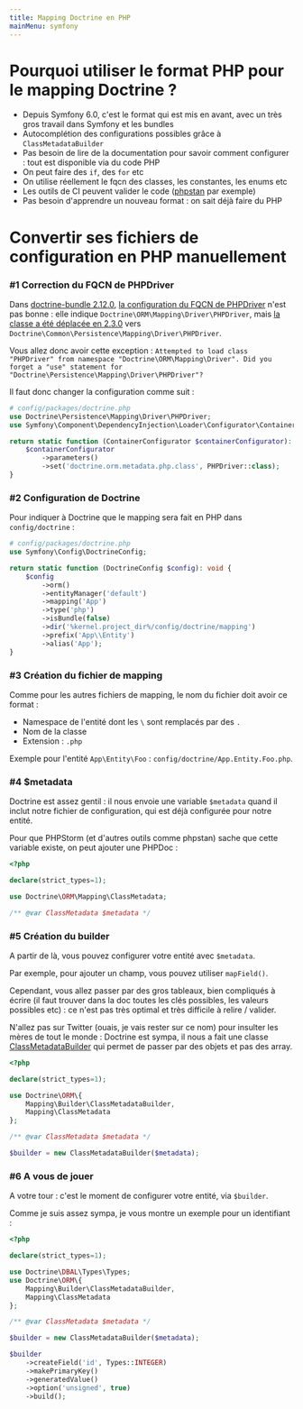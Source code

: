 ```yaml
---
title: Mapping Doctrine en PHP
mainMenu: symfony
---
```


# Pourquoi utiliser le format PHP pour le mapping Doctrine ?
 
 - Depuis Symfony 6.0, c'est le format qui est mis en avant, avec un très gros travail dans Symfony et les bundles
 - Autocomplétion des configurations possibles grâce à `ClassMetadataBuilder`
 - Pas besoin de lire de la documentation pour savoir comment configurer : tout est disponible via du code PHP
 - On peut faire des `if`, des `for` etc
 - On utilise réellement le fqcn des classes, les constantes, les enums etc
 - Les outils de CI peuvent valider le code ([phpstan](https://phpstan.org/) par exemple)
 - Pas besoin d'apprendre un nouveau format : on sait déjà faire du PHP

# Convertir ses fichiers de configuration en PHP manuellement

### #1 Correction du FQCN de PHPDriver

Dans [doctrine-bundle 2.12.0](https://github.com/doctrine/DoctrineBundle),
[la configuration du FQCN de PHPDriver](https://github.com/doctrine/DoctrineBundle/blob/2.12.0/config/orm.xml#L36)
n'est pas bonne : elle indique `Doctrine\ORM\Mapping\Driver\PHPDriver`,
mais [la classe a été déplacée en 2.3.0](https://github.com/doctrine/orm/blob/2.3/UPGRADE.md#metadata-drivers)
vers `Doctrine\Common\Persistence\Mapping\Driver\PHPDriver`.

Vous allez donc avoir cette exception : `Attempted to load class "PHPDriver" from namespace "Doctrine\ORM\Mapping\Driver". Did you forget a "use" statement for "Doctrine\Persistence\Mapping\Driver\PHPDriver"?`

Il faut donc changer la configuration comme suit :
```php
# config/packages/doctrine.php
use Doctrine\Persistence\Mapping\Driver\PHPDriver;
use Symfony\Component\DependencyInjection\Loader\Configurator\ContainerConfigurator;

return static function (ContainerConfigurator $containerConfigurator): void {
    $containerConfigurator
        ->parameters()
        ->set('doctrine.orm.metadata.php.class', PHPDriver::class);
}
```

### #2 Configuration de Doctrine

Pour indiquer à Doctrine que le mapping sera fait en PHP dans `config/doctrine` :
```php
# config/packages/doctrine.php
use Symfony\Config\DoctrineConfig;

return static function (DoctrineConfig $config): void {
    $config
        ->orm()
        ->entityManager('default')
        ->mapping('App')
        ->type('php')
        ->isBundle(false)
        ->dir('%kernel.project_dir%/config/doctrine/mapping')
        ->prefix('App\\Entity')
        ->alias('App');
}
```

### #3 Création du fichier de mapping

Comme pour les autres fichiers de mapping, le nom du fichier doit avoir ce format :
 - Namespace de l'entité dont les `\` sont remplacés par des `.`
 - Nom de la classe
 - Extension : `.php`

Exemple pour l'entité `App\Entity\Foo` : `config/doctrine/App.Entity.Foo.php`.

### #4 $metadata

Doctrine est assez gentil : il nous envoie une variable `$metadata` quand il inclut notre fichier de configuration,
qui est déjà configurée pour notre entité.

Pour que PHPStorm (et d'autres outils comme phpstan) sache que cette variable existe, on peut ajouter une PHPDoc :

```php
<?php

declare(strict_types=1);

use Doctrine\ORM\Mapping\ClassMetadata;

/** @var ClassMetadata $metadata */
```

### #5 Création du builder

A partir de là, vous pouvez configurer votre entité avec `$metadata`.

Par exemple, pour ajouter un champ, vous pouvez utiliser `mapField()`.

Cependant, vous allez passer par des gros tableaux, bien compliqués à écrire
(il faut trouver dans la doc toutes les clés possibles, les valeurs possibles etc) :
ce n'est pas très optimal et très difficile à relire / valider.

N'allez pas sur Twitter (ouais, je vais rester sur ce nom) pour insulter les mères de tout le monde :
Doctrine est sympa, il nous a fait une classe
[ClassMetadataBuilder](https://github.com/doctrine/orm/blob/3.1.x/src/Mapping/Builder/ClassMetadataBuilder.php)
qui permet de passer par des objets et pas des array.

```php
<?php

declare(strict_types=1);

use Doctrine\ORM\{
    Mapping\Builder\ClassMetadataBuilder,
    Mapping\ClassMetadata
};

/** @var ClassMetadata $metadata */

$builder = new ClassMetadataBuilder($metadata);
```

### #6 A vous de jouer

A votre tour : c'est le moment de configurer votre entité, via `$builder`.

Comme je suis assez sympa, je vous montre un exemple pour un identifiant :

```php
<?php

declare(strict_types=1);

use Doctrine\DBAL\Types\Types;
use Doctrine\ORM\{
    Mapping\Builder\ClassMetadataBuilder,
    Mapping\ClassMetadata
};

/** @var ClassMetadata $metadata */

$builder = new ClassMetadataBuilder($metadata);

$builder
    ->createField('id', Types::INTEGER)
    ->makePrimaryKey()
    ->generatedValue()
    ->option('unsigned', true)
    ->build();
```

